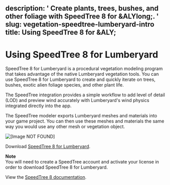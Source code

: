 description: ' Create plants, trees, bushes, and other foliage with SpeedTree 8 for
  &ALYlong;. '
slug: vegetation-speedtree-lumberyard-intro
title: Using SpeedTree 8 for &ALY;
---
# Using SpeedTree 8 for Lumberyard<a name="vegetation-speedtree-lumberyard-intro"></a>

SpeedTree 8 for Lumberyard is a procedural vegetation modeling program that takes advantage of the native Lumberyard vegetation tools\. You can use SpeedTree 8 for Lumberyard to create and quickly iterate on trees, bushes, exotic alien foliage species, and other plant life\.

The SpeedTree integration provides a simple workflow to add level of detail \(LOD\) and preview wind accurately with Lumberyard's wind physics integrated directly into the app\.

The SpeedTree modeler exports Lumberyard meshes and materials into your game project\. You can then use these meshes and materials the same way you would use any other mesh or vegetation object\.

![\[Image NOT FOUND\]](/images/userguide/shared-speed-tree-example-animation.gif)

Download [SpeedTree 8 for Lumberyard](https://store.speedtree.com/product/speedtree-for-lumberyard)\.

**Note**  
You will need to create a SpeedTree account and activate your license in order to download SpeedTree 8 for Lumberyard\.

View the [SpeedTree 8 documentation](http://docs8.speedtree.com/modeler/doku.php)\.
